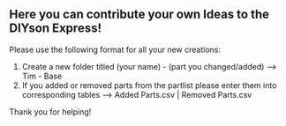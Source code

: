 ## Here you can contribute your own Ideas to the DIYson Express! 
Please use the following format for all your new creations:

1. Create a new folder titled (your name) - (part you changed/added) --> Tim - Base
2. If you added or removed parts from the partlist please enter them into corresponding tables --> Added Parts.csv | Removed Parts.csv

Thank you for helping!
